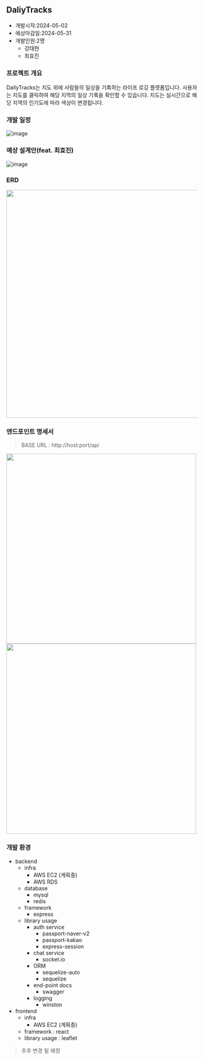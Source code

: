 ## DaliyTracks
* 개발시작:2024-05-02
* 예상마감일:2024-05-31
* 개발인원:2명
  * 강태현
  * 최효진
  
### 프로젝트 개요
DailyTracks는 지도 위에 사람들의 일상을 기록하는 라이프 로깅 플랫폼입니다. 사용자는 지도를 클릭하여 해당 지역의 일상 기록을 확인할 수 있습니다. 지도는 실시간으로 해당 지역의 인기도에 따라 색상이 변경됩니다.

### 개발 일정
![image](https://github.com/DailyTracks/.github/assets/126179088/d5585b84-be14-40cd-b447-0da7bc534303)

### 예상 설계안(feat. 최효진)
![image](https://github.com/DailyTracks/.github/assets/126179088/38d95831-be49-420e-9f7f-1b859554cc63)

### ERD
<img src="https://github.com/DailyTracks/.github/assets/126179088/79d1e14b-f727-4d7e-8fc4-58cb8f405860" width="600px"/>

### 엔드포인트 명세서
> BASE URL : http://host:port/api
<img src="https://github.com/DailyTracks/.github/assets/126179088/b881c8c7-000e-40ff-ad9e-3458f53e7ef1" width="500px"/>

<img src="https://github.com/DailyTracks/.github/assets/126179088/1d9d5830-e020-4e38-9ba7-7ee069127108" width="500px"/>


### 개발 환경
* backend
  * infra
    * AWS EC2 (계획중)
    * AWS RDS
  * database
    * mysql
    * redis 
  * framework
    * express
  * library usage
    * auth service
      * passport-naver-v2
      * passport-kakao
      * express-session
    * chat service
      * socket.io
    * ORM
      * sequelize-auto
      * sequelize
    * end-point docs
      * swagger
    * logging
      * winston
* frontend
  * infra
    * AWS EC2 (계획중)
  * framework : react
  * library usage : leaflet

> 추후 변경 될 예정






